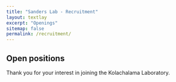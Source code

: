 ```yaml
---
title: "Sanders Lab - Recruitment"
layout: textlay
excerpt: "Openings"
sitemap: false
permalink: /recruitment/
---
```


## Open positions

Thank you for your interest in joining the Kolachalama Laboratory.

